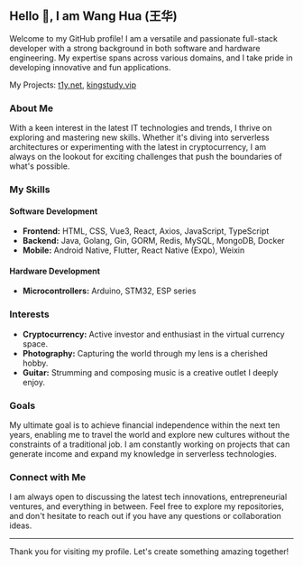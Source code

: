 ## Hello 👋, I am Wang Hua (王华)

Welcome to my GitHub profile! I am a versatile and passionate full-stack developer with a strong background in both software and hardware engineering. My expertise spans across various domains, and I take pride in developing innovative and fun applications.

My Projects: <a href="https://www.t1y.net/">t1y.net</a>, <a href="https://www.kingstudy.vip/">kingstudy.vip</a>

### About Me

With a keen interest in the latest IT technologies and trends, I thrive on exploring and mastering new skills. Whether it's diving into serverless architectures or experimenting with the latest in cryptocurrency, I am always on the lookout for exciting challenges that push the boundaries of what's possible.

### My Skills

#### Software Development
- **Frontend:** HTML, CSS, Vue3, React, Axios, JavaScript, TypeScript
- **Backend:** Java, Golang, Gin, GORM, Redis, MySQL, MongoDB, Docker
- **Mobile:** Android Native, Flutter, React Native (Expo), Weixin

#### Hardware Development
- **Microcontrollers:** Arduino, STM32, ESP series

### Interests

- **Cryptocurrency:** Active investor and enthusiast in the virtual currency space.
- **Photography:** Capturing the world through my lens is a cherished hobby.
- **Guitar:** Strumming and composing music is a creative outlet I deeply enjoy.

### Goals

My ultimate goal is to achieve financial independence within the next ten years, enabling me to travel the world and explore new cultures without the constraints of a traditional job. I am constantly working on projects that can generate income and expand my knowledge in serverless technologies.

### Connect with Me

I am always open to discussing the latest tech innovations, entrepreneurial ventures, and everything in between. Feel free to explore my repositories, and don't hesitate to reach out if you have any questions or collaboration ideas.

---

Thank you for visiting my profile. Let's create something amazing together!
